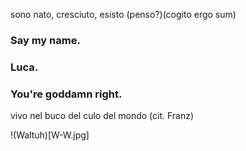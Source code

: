 sono nato, cresciuto, esisto (penso?)(cogito ergo sum)

### Say my name.
### Luca.
### You're goddamn right.

vivo nel buco del culo del mondo (cit. Franz)

!(Waltuh)[W-W.jpg]